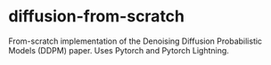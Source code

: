 # diffusion-from-scratch
From-scratch implementation of the Denoising Diffusion Probabilistic Models (DDPM) paper. Uses Pytorch and Pytorch Lightning.
